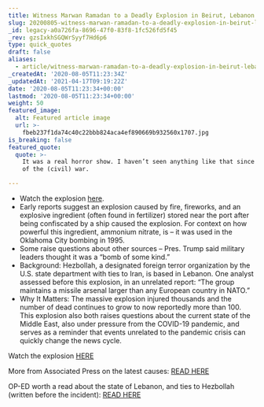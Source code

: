 ```yaml
---
title: Witness Marwan Ramadan to a Deadly Explosion in Beirut, Lebanon.
slug: 20200805-witness-marwan-ramadan-to-a-deadly-explosion-in-beirut-lebanon
_id: legacy-a0a726fa-8696-47f0-83f8-1fc526fd5f45
_rev: gzsIxkhSGQWrSyyf7Hd6p6
type: quick_quotes
draft: false
aliases:
  - article/witness-marwan-ramadan-to-a-deadly-explosion-in-beirut-lebanon/
_createdAt: '2020-08-05T11:23:34Z'
_updatedAt: '2021-04-17T09:19:22Z'
date: '2020-08-05T11:23:34+00:00'
lastmod: '2020-08-05T11:23:34+00:00'
weight: 50
featured_image:
  alt: Featured article image
  url: >-
    fbeb237f1da74c40c22bbb824aca4ef890669b932560x1707.jpg
is_breaking: false
featured_quote:
  quote: >-
    It was a real horror show. I haven’t seen anything like that since the days
    of the (civil) war.

---
```

* Watch the explosion [here](https://www.usatoday.com/story/news/world/2020/08/04/beirut-lebanon-explosion-causes-destruction-people-wounded-near-port/3289423001/).
* Early reports suggest an explosion caused by fire, fireworks, and an explosive ingredient (often found in fertilizer) stored near the port after being confiscated by a ship caused the explosion. For context on how powerful this ingredient, ammonium nitrate, is – it was used in the Oklahoma City bombing in 1995.
* Some raise questions about other sources – Pres. Trump said military leaders thought it was a “bomb of some kind.”
* Background: Hezbollah, a designated foreign terror organization by the U.S. state department with ties to Iran, is based in Lebanon. One analyst assessed before this explosion, in an unrelated report: “The group maintains a missile arsenal larger than any European country in NATO.”
* Why It Matters: The massive explosion injured thousands and the number of dead continues to grow to now reportedly more than 100. This explosion also both raises questions about the current state of the Middle East, also under pressure from the COVID-19 pandemic, and serves as a reminder that events unrelated to the pandemic crisis can quickly change the news cycle.

Watch the explosion [HERE](https://www.usatoday.com/story/news/world/2020/08/04/beirut-lebanon-explosion-causes-destruction-people-wounded-near-port/3289423001/)

More from Associated Press on the latest causes: [READ HERE](https://apnews.com/cbeb3263d6fc30a63a0300f588e7207b)

OP-ED worth a read about the state of Lebanon, and ties to Hezbollah (written before the incident): [READ HERE](https://www.newsweek.com/lebanon-collapsing-urgent-reform-desperately-needed-opinion-1521834)